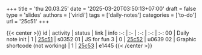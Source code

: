 +++
title = 'thu 20.03.25'
date = '2025-03-20T03:50:13+07:00'
draft = false
type = 'slides'
authors = ['viridi']
tags = ['daily-notes']
categories = ['to-do']
url = '25c51'
+++

{{< center >}}
id | activity | status | link | info
:-: | :- | :-: | :-: | :-:
00 | Daily note init   | 1 | [25c51](/notes/25c51) | s0352
01 | JS for fun 3      | 0 | [25c52](/notes/25c52) | u0639
02 | Graphic shortcode (not working) | 1 | [25c53](/notes/25c53) | e1445
{{< /center >}}
